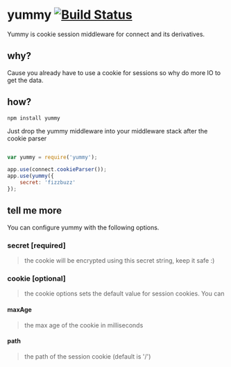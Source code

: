 # yummy [![Build Status](https://secure.travis-ci.org/shtylman/node-yummy.png?branch=master)](http://travis-ci.org/shtylman/node-yummy) #

Yummy is cookie session middleware for connect and its derivatives.

## why?

Cause you already have to use a cookie for sessions so why do more IO to get the data.

## how?

```
npm install yummy
```

Just drop the yummy middleware into your middleware stack after the cookie parser

```javascript

var yummy = require('yummy');

app.use(connect.cookieParser());
app.use(yummy({
    secret: 'fizzbuzz'
});
```

## tell me more

You can configure yummy with the following options.

### secret [required]
> the cookie will be encrypted using this secret string, keep it safe :)

### cookie [optional]
> the cookie options sets the default value for session cookies. You can

#### maxAge
> the max age of the cookie in milliseconds

#### path
> the path of the session cookie (default is '/')

